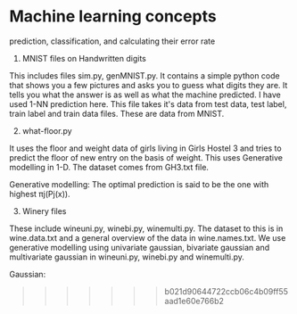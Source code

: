 Machine learning concepts
=======

prediction, classification, and calculating their error rate

1. MNIST files on Handwritten digits

This includes files sim.py, genMNIST.py. It contains a simple python code that shows you a few pictures and asks you to guess what digits they are. It tells you what the answer is as well as what the machine predicted. I have used 1-NN prediction here. This file takes it's data from test data, test label, train label and train data files. These are data from MNIST.

2. what-floor.py

It uses the floor and weight data of girls living in Girls Hostel 3 and tries to predict the floor of new entry on the basis of weight. This uses Generative modelling in 1-D. The dataset comes from GH3.txt file. 

Generative modelling:
The optimal prediction is said to be the one with highest πj(Pj(x)).

3. Winery files

These include wineuni.py, winebi.py, winemulti.py. The dataset to this is in wine.data.txt and a general overview of the data in wine.names.txt. We use generative modelling using univariate gaussian, bivariate gaussian and multivariate gaussian in wineuni.py, winebi.py and winemulti.py.

Gaussian:

>>>>>>> b021d90644722ccb06c4b09ff55aad1e60e766b2
